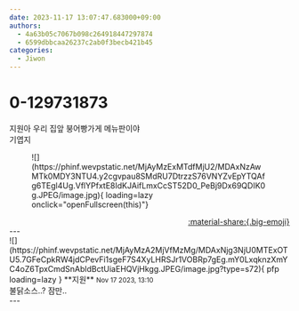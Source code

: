 ```yaml
---
date: 2023-11-17 13:07:47.683000+09:00
authors:
  - 4a63b05c7067b098c264918447297874
  - 6599dbbcaa26237c2ab0f3becb421b45
categories:
  - Jiwon
---
```


# 0-129731873

<div class="post-container" markdown="1">
<div class="content-container md-sidebar__scrollwrap" markdown="1">

지원아 우리 집앞 붕어빵가게 메뉴판이야<br>기엽지
<figure markdown="1">
![](https://phinf.wevpstatic.net/MjAyMzExMTdfMjU2/MDAxNzAwMTk0MDY3NTU4.y2cgvpau8SMdRU7DtrzzS76VNYZvEpYTQAfg6TEgl4Ug.VflYPfxtE8IdKJAifLmxCcST52D0_PeBj9Dx69QDIK0g.JPEG/image.jpg){ loading=lazy onclick="openFullscreen(this)"}
</figure>


</div>
</div>

<div style="text-align: right;" markdown="1">
<a href="https://weverse.io/fromis9/fanpost/0-129731873" style="text-align: right;">:material-share:{.big-emoji}</a>
</div>
---

<div class="comments-container md-sidebar__scrollwrap" markdown="1">
<div class="comment" markdown="1">
<div class='id-container' markdown="1">
![](https://phinf.wevpstatic.net/MjAyMzA2MjVfMzMg/MDAxNjg3NjU0MTExOTU5.7GFeCpkRW4jdCPevFi1sgeF7S4XyLHRSJr1VOBRp7gEg.mY0LxqknzXmYC4oZ6TpxCmdSnAbldBctUiaEHQVjHkgg.JPEG/image.jpg?type=s72){ pfp loading=lazy }
**<span class="artist">지원</span>** <small>Nov 17 2023, 13:10</small><br>
</div>
<div class='comment-body' markdown="1">
불닭소스..? 잠만..
</div>
</div>
</div>
---
